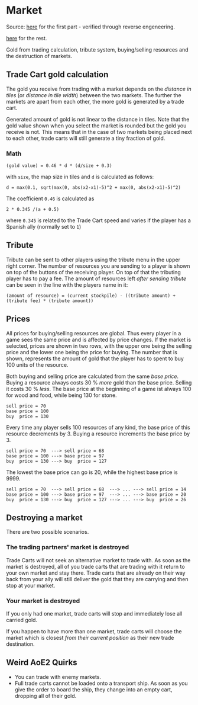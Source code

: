 # Market

Source: [here](http://ageofempires.wikia.com/wiki/Market_(Age_of_Empires_II)) for the first part - verified through reverse engeneering.

[here](https://www.youtube.com/watch?v=NvsM9B4ac2g) for the rest.

Gold from trading calculation, tribute system, buying/selling resources and the destruction of markets.

## Trade Cart gold calculation

The gold you receive from trading with a market depends on the *distance in tiles* (or *distance in tile width*) between the two markets. The further the markets are apart from each other, the more gold is generated by a trade cart.

Generated amount of gold is not linear to the distance in tiles. Note that the gold value shown when you select the market is rounded but the gold you receive is not. This means that in the case of two markets being placed next to each other, trade carts will still generate a tiny fraction of gold.

### Math

    (gold value) = 0.46 * d * (d/size + 0.3)

with
`size`, the map size in tiles and
`d` is calculated as follows:

    d = max(0.1, sqrt(max(0, abs(x2-x1)-5)^2 + max(0, abs(x2-x1)-5)^2)

The coefficient `0.46` is calculated as

    2 * 0.345 /(a + 0.5)

where `0.345` is related to the Trade Cart speed and varies if the player has a Spanish ally (normally set to `1`)

## Tribute

Tribute can be sent to other players using the tribute menu in the upper right corner. The number of resources you are sending to a player is shown on top of the buttons of the receiving player. On top of that the tributing player has to pay a fee. The amount of resources left *after sending tribute* can be seen in the line with the players name in it:

    (amount of resource) = (current stockpile) - ((tribute amount) + (tribute fee) * (tribute amount))

## Prices

All prices for buying/selling resources are global. Thus every player in a game sees the same price and is affected by price changes. If the market is selected, prices are shown in two rows, with the upper one being the selling price and the lower one being the price for buying. The number that is shown, represents the amount of gold that the player has to spent to buy 100 units of the resource.

Both buying and selling price are calculated from the same *base price*. Buying a resource always costs 30 % *more* gold than the base price. Selling it costs 30 % *less*. The base price at the beginning of a game ist always 100 for wood and food, while being 130 for stone.

    sell price = 70
    base price = 100
    buy  price = 130

Every time any player sells 100 resources of any kind, the base price of this resource decrements by 3. Buying a resource increments the base price by 3.

    sell price = 70  ---> sell price = 68
    base price = 100 ---> base price = 97
    buy  price = 130 ---> buy  price = 127

The lowest the base price can go is 20, while the highest base price is 9999.

    sell price = 70  ---> sell price = 68  ---> ... ---> sell price = 14
    base price = 100 ---> base price = 97  ---> ... ---> base price = 20
    buy  price = 130 ---> buy  price = 127 ---> ... ---> buy  price = 26

## Destroying a market

There are two possible scenarios.

### The trading partners' market is destroyed

Trade Carts will not seek an alternative market to trade with. As soon as the market is destroyed, all of you trade carts that are trading with it return to your own market and stay there. Trade carts that are already on their way back from your ally will still deliver the gold that they are carrying and then stop at your market.

### Your market is destroyed

If you only had one market, trade carts will stop and immediately lose all carried gold.

If you happen to have more than one market, trade carts will choose the market which is closest *from their current position* as their new trade destination.

## Weird AoE2 Quirks

* You can trade with enemy markets.
* Full trade carts cannot be loaded onto a transport ship. As soon as you give the order to board the ship, they change into an empty cart, dropping all of their gold.
